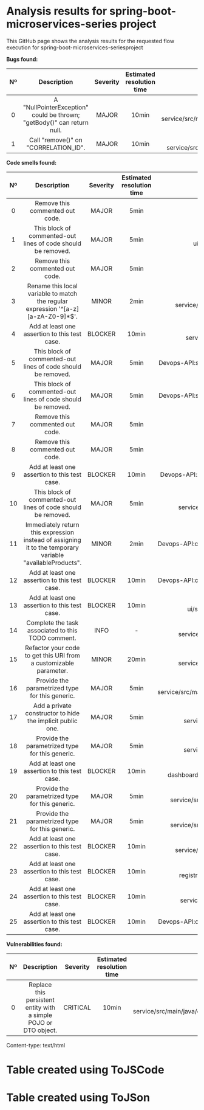 
Analysis results for spring-boot-microservices-series project
=============================================================


This GitHub page shows the analysis results for the requested flow execution for spring-boot-microservices-seriesproject

**Bugs found:**  

|Nº|Description|Severity|Estimated resolution time|File|Line|
| :---: | :---: | :---: | :---: | :---: | :---: |
|0|A "NullPointerException" could be thrown; "getBody()" can return null.|MAJOR|10min|Devops-API:catalog-service/src/main/java/com/sivalabs/catalogservice/services/InventoryServiceClient.java|67|
|1|Call "remove()" on "CORRELATION_ID".|MAJOR|10min|Devops-API:catalog-service/src/main/java/com/sivalabs/catalogservice/utils/MyThreadLocalsHolder.java|4|


**Code smells found:**  

|Nº|Description|Severity|Estimated resolution time|File|Line|
| :---: | :---: | :---: | :---: | :---: | :---: |
|0|Remove this commented out code.|MAJOR|5min|Devops-API:shoppingcart-ui/pom.xml|53|
|1|This block of commented-out lines of code should be removed.|MAJOR|5min|Devops-API:shoppingcart-ui/src/main/java/com/sivalabs/shoppingcartui/ShoppingcartUiApplication.java|6|
|2|Remove this commented out code.|MAJOR|5min|Devops-API:catalog-service/pom.xml|26|
|3|Rename this local variable to match the regular expression '^[a-z][a-zA-Z0-9]*$'.|MINOR|2min|Devops-API:catalog-service/src/main/java/com/sivalabs/catalogservice/web/controllers/ProductController.java|31|
|4|Add at least one assertion to this test case.|BLOCKER|10min|Devops-API:oauth2-server/src/test/java/com/sivalabs/oauth2server/Oauth2ServerApplicationTests.java|13|
|5|This block of commented-out lines of code should be removed.|MAJOR|5min|Devops-API:shoppingcart-ui/src/main/java/com/sivalabs/shoppingcartui/filters/AuthHeaderFilter.java|26|
|6|This block of commented-out lines of code should be removed.|MAJOR|5min|Devops-API:shoppingcart-ui/src/main/java/com/sivalabs/shoppingcartui/filters/AuthHeaderFilter.java|39|
|7|Remove this commented out code.|MAJOR|5min|Devops-API:zipkin-server/pom.xml|17|
|8|Remove this commented out code.|MAJOR|5min|Devops-API:zipkin-server/pom.xml|26|
|9|Add at least one assertion to this test case.|BLOCKER|10min|Devops-API:zipkin-server/src/test/java/com/sivalabs/zipkinserver/ZipkinServerApplicationTests.java|13|
|10|This block of commented-out lines of code should be removed.|MAJOR|5min|Devops-API:catalog-service/src/main/java/com/sivalabs/catalogservice/services/InventoryServiceClient.java|59|
|11|Immediately return this expression instead of assigning it to the temporary variable "availableProducts".|MINOR|2min|Devops-API:catalog-service/src/main/java/com/sivalabs/catalogservice/services/ProductService.java|31|
|12|Add at least one assertion to this test case.|BLOCKER|10min|Devops-API:order-service/src/test/java/com/sivalabs/orderservice/OrderServiceApplicationTests.java|13|
|13|Add at least one assertion to this test case.|BLOCKER|10min|Devops-API:shoppingcart-ui/src/test/java/com/sivalabs/shoppingcartui/ShoppingcartUiApplicationTests.java|13|
|14|Complete the task associated to this TODO comment.|INFO|-|Devops-API:catalog-service/src/main/java/com/sivalabs/catalogservice/services/InventoryServiceClient.java|23|
|15|Refactor your code to get this URI from a customizable parameter.|MINOR|20min|Devops-API:catalog-service/src/main/java/com/sivalabs/catalogservice/services/InventoryServiceClient.java|24|
|16|Provide the parametrized type for this generic.|MAJOR|5min|Devops-API:catalog-service/src/main/java/com/sivalabs/catalogservice/utils/ContextCopyHystrixConcurrencyStrategy.java|20|
|17|Add a private constructor to hide the implicit public one.|MAJOR|5min|Devops-API:catalog-service/src/main/java/com/sivalabs/catalogservice/utils/MyThreadLocalsHolder.java|3|
|18|Provide the parametrized type for this generic.|MAJOR|5min|Devops-API:catalog-service/src/main/java/com/sivalabs/catalogservice/utils/MyThreadLocalsHolder.java|4|
|19|Add at least one assertion to this test case.|BLOCKER|10min|Devops-API:hystrix-dashboard/src/test/java/com/sivalabs/hystrixdashboard/HystrixDashboardApplicationTests.java|13|
|20|Provide the parametrized type for this generic.|MAJOR|5min|Devops-API:inventory-service/src/main/java/com/sivalabs/inventoryservice/web/controllers/InventoryController.java|33|
|21|Provide the parametrized type for this generic.|MAJOR|5min|Devops-API:inventory-service/src/main/java/com/sivalabs/inventoryservice/web/controllers/InventoryController.java|35|
|22|Add at least one assertion to this test case.|BLOCKER|10min|Devops-API:inventory-service/src/test/java/com/sivalabs/inventoryservice/InventoryServiceApplicationTests.java|13|
|23|Add at least one assertion to this test case.|BLOCKER|10min|Devops-API:service-registry/src/test/java/com/sivalabs/serviceregistry/ServiceRegistryApplicationTests.java|13|
|24|Add at least one assertion to this test case.|BLOCKER|10min|Devops-API:catalog-service/src/test/java/com/sivalabs/catalogservice/CatalogServiceApplicationTests.java|13|
|25|Add at least one assertion to this test case.|BLOCKER|10min|Devops-API:config-server/src/test/java/com/sivalabs/configserver/ConfigServerApplicationTests.java|13|


**Vulnerabilities found:**  

|Nº|Description|Severity|Estimated resolution time|File|Line|
| :---: | :---: | :---: | :---: | :---: | :---: |
|0|Replace this persistent entity with a simple POJO or DTO object.|CRITICAL|10min|Devops-API:order-service/src/main/java/com/sivalabs/orderservice/web/controllers/OrderController.java|21|


Content-type: text/html 

<html>
  <script src="https://www.gstatic.com/charts/loader.js"></script>
  <script>
    
google.charts.load("current", {packages:["corechart"]});
    google.charts.setOnLoadCallback(drawPie);

    function 
drawPie() {
      var jscode_data = new google.visualization.DataTable();
jscode_data.addColumn("string", "Issue type", 
"Issue type");
jscode_data.addColumn("string", "quantity", "quantity");
jscode_data.addRows(3);
jscode_data.setCell(0, 
0, "2");
jscode_data.setCell(0, 1, "Bugs");
jscode_data.setCell(1, 0, "Code smells");
jscode_data.setCell(1, 1, "26");

jscode_data.setCell(2, 0, "1");
jscode_data.setCell(2, 1, "Vulnerabilities");

      var jscode_pie = new 
google.visualization.PieChart(document.getElementById('piechart_3d_div_jscode'));
      jscode_pie.draw(jscode_data, 
{showRowNumber: true});

      var json_pie = new 
google.visualization.PieChart(document.getElementById('piechart_3d_div_json'));
      var json_data = new 
google.visualization.arrayToDataTable({"cols":[{"id":"Issue type","label":"Issue 
type","type":"string"},{"id":"quantity","label":"quantity","type":"string"}],"rows":[{"c":[{"v":"2"},{"v":"Bugs"}]},{"c":[{"v":"Code
 smells"},{"v":"26"}]},{"c":[{"v":"1"},{"v":"Vulnerabilities"}]}]}, 0.6);
      json_pie.draw(json_data, {showRowNumber:
 true});
    }
  </script>
  <body>
    <H1>Table created using ToJSCode</H1>
    <div 
id="piechart_3d_div_jscode"></div>
    <H1>Table created using ToJSon</H1>
    <div id="piechart_3d_div_json"></div>
  
</body>
</html>

